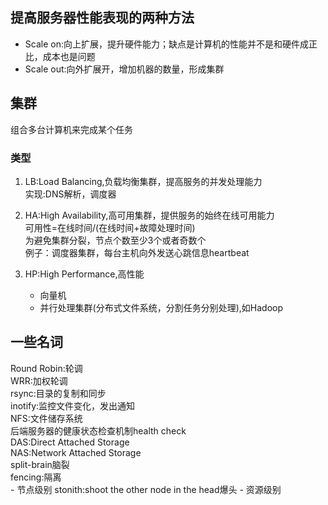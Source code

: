 ## 提高服务器性能表现的两种方法

- Scale on:向上扩展，提升硬件能力；缺点是计算机的性能并不是和硬件成正比，成本也是问题  
- Scale out:向外扩展开，增加机器的数量，形成集群

## 集群

组合多台计算机来完成某个任务

### 类型

1. LB:Load Balancing,负载均衡集群，提高服务的并发处理能力  
    实现:DNS解析，调度器

2. HA:High Availability,高可用集群，提供服务的始终在线可用能力  
    可用性=在线时间/(在线时间+故障处理时间)  
    为避免集群分裂，节点个数至少3个或者奇数个  
    例子：调度器集群，每台主机向外发送心跳信息heartbeat

3. HP:High Performance,高性能  
    - 向量机
    - 并行处理集群(分布式文件系统，分割任务分别处理),如Hadoop

## 一些名词

Round Robin:轮调  
WRR:加权轮调  
rsync:目录的复制和同步  
inotify:监控文件变化，发出通知  
NFS:文件储存系统  
后端服务器的健康状态检查机制health check  
DAS:Direct Attached Storage  
NAS:Network Attached Storage  
split-brain脑裂  
fencing:隔离  
    - 节点级别 stonith:shoot the other node in the head爆头
    - 资源级别
